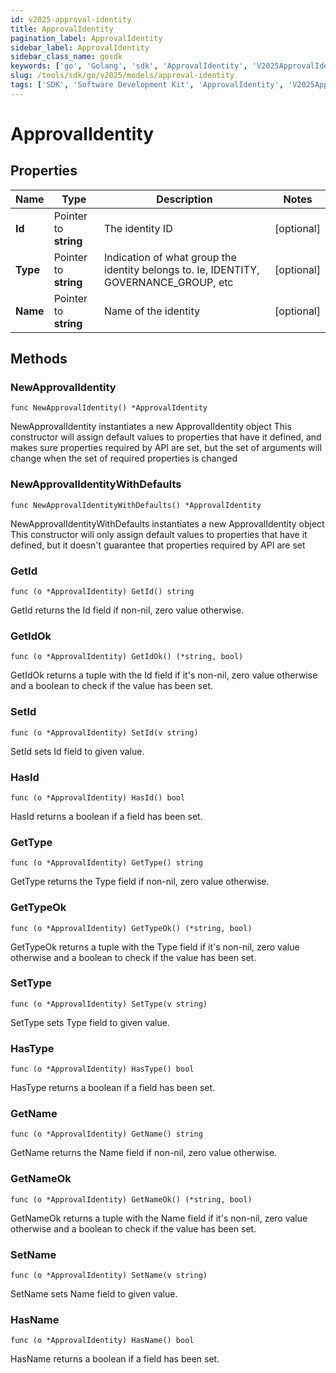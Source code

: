 ```yaml
---
id: v2025-approval-identity
title: ApprovalIdentity
pagination_label: ApprovalIdentity
sidebar_label: ApprovalIdentity
sidebar_class_name: gosdk
keywords: ['go', 'Golang', 'sdk', 'ApprovalIdentity', 'V2025ApprovalIdentity'] 
slug: /tools/sdk/go/v2025/models/approval-identity
tags: ['SDK', 'Software Development Kit', 'ApprovalIdentity', 'V2025ApprovalIdentity']
---
```


# ApprovalIdentity

## Properties

Name | Type | Description | Notes
------------ | ------------- | ------------- | -------------
**Id** | Pointer to **string** | The identity ID | [optional] 
**Type** | Pointer to **string** | Indication of what group the identity belongs to. Ie, IDENTITY, GOVERNANCE_GROUP, etc | [optional] 
**Name** | Pointer to **string** | Name of the identity | [optional] 

## Methods

### NewApprovalIdentity

`func NewApprovalIdentity() *ApprovalIdentity`

NewApprovalIdentity instantiates a new ApprovalIdentity object
This constructor will assign default values to properties that have it defined,
and makes sure properties required by API are set, but the set of arguments
will change when the set of required properties is changed

### NewApprovalIdentityWithDefaults

`func NewApprovalIdentityWithDefaults() *ApprovalIdentity`

NewApprovalIdentityWithDefaults instantiates a new ApprovalIdentity object
This constructor will only assign default values to properties that have it defined,
but it doesn't guarantee that properties required by API are set

### GetId

`func (o *ApprovalIdentity) GetId() string`

GetId returns the Id field if non-nil, zero value otherwise.

### GetIdOk

`func (o *ApprovalIdentity) GetIdOk() (*string, bool)`

GetIdOk returns a tuple with the Id field if it's non-nil, zero value otherwise
and a boolean to check if the value has been set.

### SetId

`func (o *ApprovalIdentity) SetId(v string)`

SetId sets Id field to given value.

### HasId

`func (o *ApprovalIdentity) HasId() bool`

HasId returns a boolean if a field has been set.

### GetType

`func (o *ApprovalIdentity) GetType() string`

GetType returns the Type field if non-nil, zero value otherwise.

### GetTypeOk

`func (o *ApprovalIdentity) GetTypeOk() (*string, bool)`

GetTypeOk returns a tuple with the Type field if it's non-nil, zero value otherwise
and a boolean to check if the value has been set.

### SetType

`func (o *ApprovalIdentity) SetType(v string)`

SetType sets Type field to given value.

### HasType

`func (o *ApprovalIdentity) HasType() bool`

HasType returns a boolean if a field has been set.

### GetName

`func (o *ApprovalIdentity) GetName() string`

GetName returns the Name field if non-nil, zero value otherwise.

### GetNameOk

`func (o *ApprovalIdentity) GetNameOk() (*string, bool)`

GetNameOk returns a tuple with the Name field if it's non-nil, zero value otherwise
and a boolean to check if the value has been set.

### SetName

`func (o *ApprovalIdentity) SetName(v string)`

SetName sets Name field to given value.

### HasName

`func (o *ApprovalIdentity) HasName() bool`

HasName returns a boolean if a field has been set.


